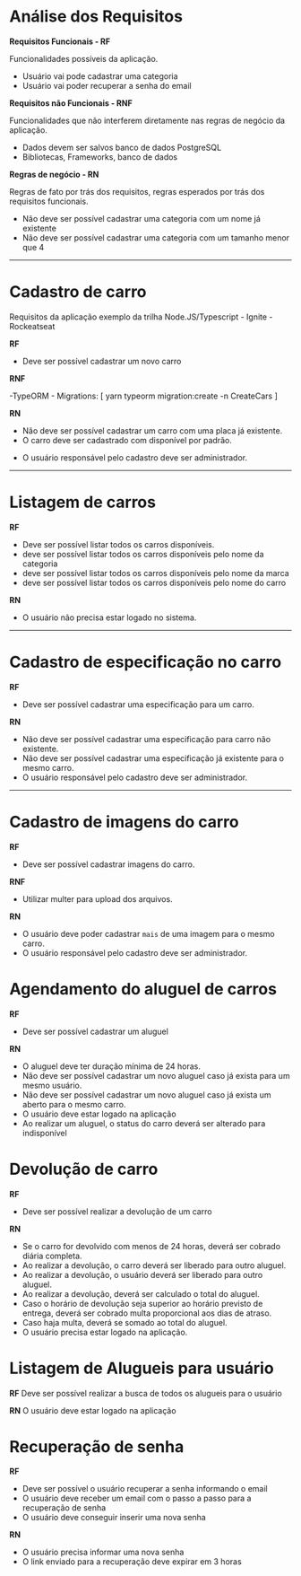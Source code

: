 # Análise dos Requisitos

**Requisitos Funcionais - RF** 

Funcionalidades possíveis da aplicação.

* Usuário vai pode cadastrar uma categoria
* Usuário vai poder recuperar a senha do email

**Requisitos não Funcionais - RNF** 

Funcionalidades que não interferem diretamente nas regras de negócio da aplicação. 

* Dados devem ser salvos banco de dados PostgreSQL
* Bibliotecas, Frameworks, banco de dados

**Regras de negócio - RN**

Regras de fato por trás dos requisitos, regras esperados por trás dos requisitos funcionais.

* Não deve ser possível cadastrar uma categoria com um nome já existente
* Não deve ser possível cadastrar uma categoria com um tamanho menor que 4

---

# Cadastro de carro

Requisitos da aplicação exemplo da trilha Node.JS/Typescript - Ignite - Rockeatseat

**RF**

- Deve ser possível cadastrar um novo carro 

**RNF**

-TypeORM - Migrations: [ yarn typeorm migration:create -n CreateCars ]


**RN**

- Não deve ser possível cadastrar um carro com uma placa já existente.
- O carro deve ser cadastrado com disponível por padrão.
* O usuário responsável pelo cadastro deve ser administrador.

---

# Listagem de carros

**RF**

- Deve ser possível listar todos os carros disponíveis.
- deve ser possível listar todos os carros disponíveis pelo nome da categoria
- deve ser possível listar todos os carros disponíveis pelo nome da marca
- deve ser possível listar todos os carros disponíveis pelo nome do carro
  

**RN**

- O usuário não precisa estar logado no sistema.


---


# Cadastro de especificação no carro 

**RF**

- Deve ser possível cadastrar uma especificação para um carro.


**RN**

- Não deve ser possível cadastrar uma especificação para carro não existente. 
- Não deve ser possível cadastrar uma especificação já existente para o mesmo carro.
- O usuário responsável pelo cadastro deve ser administrador.


---


# Cadastro de imagens do carro

**RF**

- Deve ser possível cadastrar imagens do carro.


**RNF**

- Utilizar multer para upload dos arquivos.

**RN**

- O usuário deve poder cadastrar `mais` de uma imagem para o mesmo carro.
- O usuário responsável pelo cadastro deve ser administrador.

# Agendamento do aluguel de carros

**RF**

- Deve ser possível cadastrar um aluguel

**RN**

- O aluguel deve ter duração mínima de 24 horas.
- Não deve ser possível cadastrar um novo aluguel caso já exista para um mesmo usuário.
- Não deve ser possível cadastrar um novo aluguel caso já exista um aberto para o mesmo carro.
- O usuário deve estar logado na aplicação
- Ao realizar um aluguel, o status do carro deverá ser alterado para indisponível

# Devolução de carro 

**RF**
- Deve ser possível realizar a devolução de um carro 

**RN**
- Se o carro for devolvido com menos de 24 horas, deverá ser cobrado diária completa.
- Ao realizar a devolução, o carro deverá ser liberado para outro aluguel.
- Ao realizar a devolução, o usuário deverá ser liberado para outro aluguel.
- Ao realizar a devolução, deverá ser calculado o total do aluguel.
- Caso o horário de devolução seja superior ao horário previsto de entrega, deverá ser cobrado multa proporcional aos dias de atraso.
- Caso haja multa, deverá se somado ao total do aluguel.
- O usuário precisa estar logado na aplicação.

# Listagem de Alugueis para usuário 

**RF**
Deve ser possível realizar a busca de todos os alugueis para o usuário 

**RN**
O usuário deve estar logado na aplicação

# Recuperação de senha 

**RF**
- Deve ser possível o usuário recuperar a senha informando o email 
- O usuário deve receber um email com o passo a passo para a recuperação de senha
- O usuário deve conseguir inserir uma nova senha

**RN**
- O usuário precisa informar uma nova senha
- O link enviado para a recuperação deve expirar em 3 horas